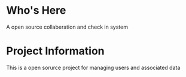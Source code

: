 # Who's Here
A open source collaberation and check in system

# Project Information
This is a open sorurce project for managing users and associated data
